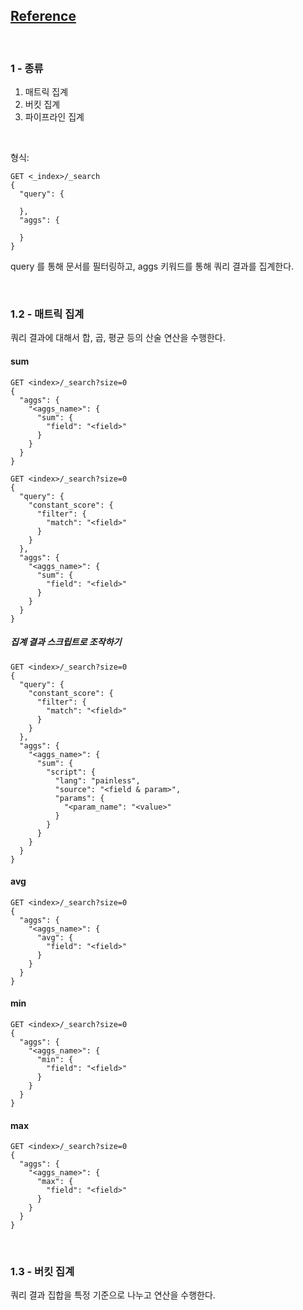 ## [Reference](https://www.elastic.co/guide/en/elasticsearch/reference/current/search-aggregations.html)

<br/>

### 1 - 종류

1. 매트릭 집계
2. 버킷 집계
3. 파이프라인 집계

<br/>

형식:

```
GET <_index>/_search
{
  "query": {

  },
  "aggs": {

  }
}
```

query 를 통해 문서를 필터링하고, aggs 키워드를 통해 쿼리 결과를 집계한다.

<br/>

### 1.2 - 매트릭 집계

쿼리 결과에 대해서 합, 곱, 평균 등의 산술 연산을 수행한다.

#### sum

```
GET <index>/_search?size=0
{
  "aggs": {
    "<aggs_name>": {
      "sum": {
        "field": "<field>"
      }
    }
  }
}
```

```
GET <index>/_search?size=0
{
  "query": {
    "constant_score": {
      "filter": {
        "match": "<field>"
      }
    }
  },
  "aggs": {
    "<aggs_name>": {
      "sum": {
        "field": "<field>"
      }
    }
  }
}
```

##### 집계 결과 스크립트로 조작하기

```
GET <index>/_search?size=0
{
  "query": {
    "constant_score": {
      "filter": {
        "match": "<field>"
      }
    }
  },
  "aggs": {
    "<aggs_name>": {
      "sum": {
        "script": {
          "lang": "painless",
          "source": "<field & param>",
          "params": {
            "<param_name": "<value>"
          }
        }
      }
    }
  }
}
```

#### avg

```
GET <index>/_search?size=0
{
  "aggs": {
    "<aggs_name>": {
      "avg": {
        "field": "<field>"
      }
    }
  }
}
```

#### min

```
GET <index>/_search?size=0
{
  "aggs": {
    "<aggs_name>": {
      "min": {
        "field": "<field>"
      }
    }
  }
}
```

#### max

```
GET <index>/_search?size=0
{
  "aggs": {
    "<aggs_name>": {
      "max": {
        "field": "<field>"
      }
    }
  }
}
```

<br/>

### 1.3 - 버킷 집계

쿼리 결과 집합을 특정 기준으로 나누고 연산을 수행한다.
